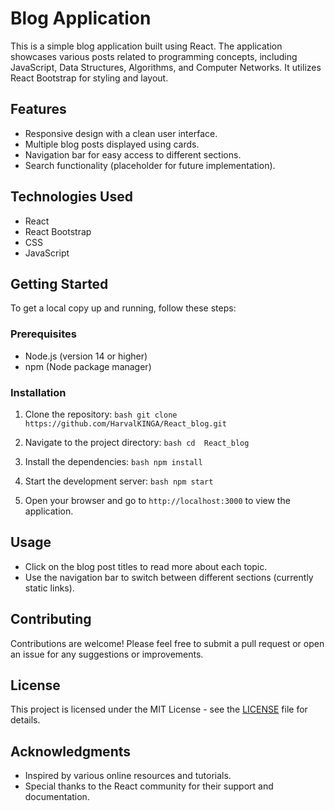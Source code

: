 # Blog Application



This is a simple blog application built using React. The application showcases various posts related to programming concepts, including JavaScript, Data Structures, Algorithms, and Computer Networks. It utilizes React Bootstrap for styling and layout.

## Features



- Responsive design with a clean user interface.
- Multiple blog posts displayed using cards.
- Navigation bar for easy access to different sections.
- Search functionality (placeholder for future implementation).

## Technologies Used



- React
- React Bootstrap
- CSS
- JavaScript



## Getting Started

To get a local copy up and running, follow these steps:



### Prerequisites

- Node.js (version 14 or higher)
- npm (Node package manager)

### Installation



1. Clone the repository:   ```bash
   git clone https://github.com/HarvalKINGA/React_blog.git   ```

3. Navigate to the project directory:   ```bash
   cd  React_blog  ```

4. Install the dependencies:   ```bash
   npm install   ```

5. Start the development server:   ```bash
   npm start   ```

6. Open your browser and go to `http://localhost:3000` to view the application.



## Usage

- Click on the blog post titles to read more about each topic.
- Use the navigation bar to switch between different sections (currently static links).



## Contributing

Contributions are welcome! Please feel free to submit a pull request or open an issue for any suggestions or improvements.



## License

This project is licensed under the MIT License - see the [LICENSE](LICENSE) file for details.




## Acknowledgments

- Inspired by various online resources and tutorials.
- Special thanks to the React community for their support and documentation.
 
 
